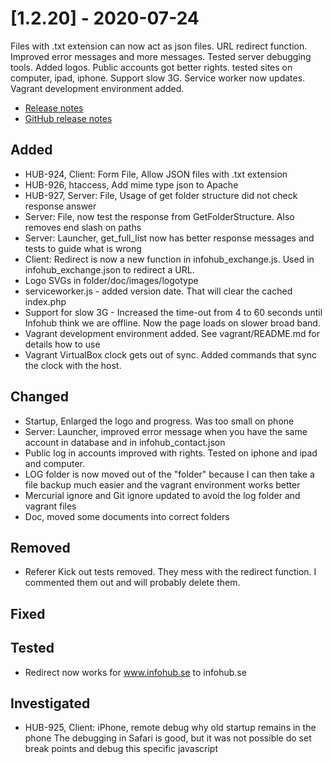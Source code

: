 # [1.2.20] - 2020-07-24
Files with .txt extension can now act as json files. URL redirect function. Improved error messages and more messages. Tested server debugging tools. Added logos. Public accounts got better rights. tested sites on computer, ipad, iphone. Support slow 3G. Service worker now updates. Vagrant development environment added.

* [Release notes](main,release_v1_v1v2_v1v2v20)
* [GitHub release notes](https://github.com/peterlembke/infohub/releases/tag/v1.2.20)

## Added
* HUB-924, Client: Form File, Allow JSON files with .txt extension
* HUB-926, htaccess, Add mime type json to Apache
* HUB-927, Server: File, Usage of get folder structure did not check response answer
* Server: File, now test the response from GetFolderStructure. Also removes end slash on paths
* Server: Launcher, get_full_list now has better response messages and tests to guide what is wrong
* Client: Redirect is now a new function in infohub_exchange.js. Used in infohub_exchange.json to redirect a URL.
* Logo SVGs in folder/doc/images/logotype
* serviceworker.js - added version date. That will clear the cached index.php
* Support for slow 3G - Increased the time-out from 4 to 60 seconds until Infohub think we are offline. Now the page loads on slower broad band.
* Vagrant development environment added. See vagrant/README.md for details how to use
* Vagrant VirtualBox clock gets out of sync. Added commands that sync the clock with the host.

## Changed
* Startup, Enlarged the logo and progress. Was too small on phone
* Server: Launcher, improved error message when you have the same account in database and in infohub_contact.json
* Public log in accounts improved with rights. Tested on iphone and ipad and computer.
* LOG folder is now moved out of the "folder" because I can then take a file backup much easier and the vagrant environment works better
* Mercurial ignore and Git ignore updated to avoid the log folder and vagrant files
* Doc, moved some documents into correct folders

## Removed
* Referer Kick out tests removed. They mess with the redirect function. I commented them out and will probably delete them.

## Fixed

## Tested
* Redirect now works for www.infohub.se to infohub.se

## Investigated
* HUB-925, Client: iPhone, remote debug why old startup remains in the phone
    The debugging in Safari is good, but it was not possible do set break points and debug this specific javascript
